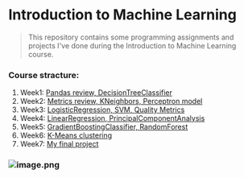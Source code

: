 # Introduction to Machine Learning 
> This repository contains some programming assignments and projects I've done during the Introduction to Machine Learning course.
### Course stracture:
1. Week1: [Pandas review, DecisionTreeClassifier](https://github.com/anafisa/Introduction-to-ML-hse-yandex/tree/master/Week1)
2. Week2: [Metrics review, KNeighbors, Perceptron model](https://github.com/anafisa/Introduction-to-ML-hse-yandex/tree/master/Week2)
3. Week3: [LogisticRegression, SVM, Quality Metrics](https://github.com/anafisa/Introduction-to-ML-hse-yandex/tree/master/Week3/Quality%20Metrics)
4. Week4: [LinearRegression, PrincipalComponentAnalysis](https://github.com/anafisa/Introduction-to-ML-hse-yandex/tree/master/Week4)
5. Week5: [GradientBoostingClassifier, RandomForest](https://github.com/anafisa/Introduction-to-ML-hse-yandex/tree/master/Week5)
6. Week6: [K-Means clustering](https://github.com/anafisa/Introduction-to-ML-hse-yandex/tree/master/Week6)
7. Week7: [My final project](https://github.com/anafisa/Introduction-to-ML-hse-yandex/tree/master/FinalProject)
### ![image.png](https://www.hpe.com/content/dam/hpe/shared-publishing/solutions/resourceLandscape/PubReady_Pub_21015_HPC_DeepLearning_ResourceLandscape_3_2x.md.jpg)
